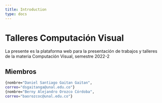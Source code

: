 ```yaml
---
title: Introduction
type: docs
---
```


# Talleres Computación Visual

La presente es la plataforma web para la presentación de trabajos y talleres de la materia Computación Visual, semestre 2022-2

## Miembros

```sh
{nombre="Daniel Santiago Gaitan Gaitan",
correo="dsgaitanga@unal.edu.co"}
{nombre="Berny Alejandro Orozco Córdoba",
correo="baorozcoc@unal.edu.co"}
```